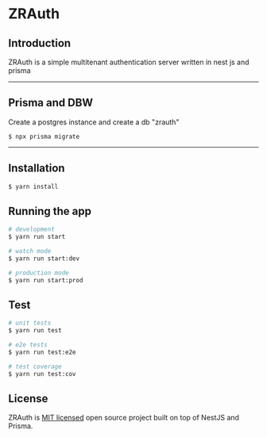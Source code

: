 # ZRAuth

## Introduction

ZRAuth is a simple multitenant authentication server written in nest js and prisma

---

## Prisma and DBW

Create a postgres instance and create a db "zrauth"

```
$ npx prisma migrate
```

---

## Installation

```bash
$ yarn install
```

## Running the app

```bash
# development
$ yarn run start

# watch mode
$ yarn run start:dev

# production mode
$ yarn run start:prod
```

## Test

```bash
# unit tests
$ yarn run test

# e2e tests
$ yarn run test:e2e

# test coverage
$ yarn run test:cov
```

## License

ZRAuth is [MIT licensed](LICENSE) open source project built on top of NestJS and Prisma.
